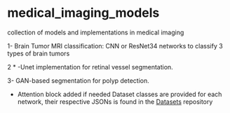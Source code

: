 # medical_imaging_models
collection of models and implementations in medical imaging

1- Brain Tumor MRI classification: CNN or ResNet34 networks to classify 3 types of brain tumors

2 * -Unet implementation for retinal vessel segmentation. 

3- GAN-based segmentation for polyp detection.

* Attention block added if needed
Dataset classes are provided for each network, their respective JSONs is found in the [Datasets](https://github.com/Osamah-ElRadaideh/datasets) repository
